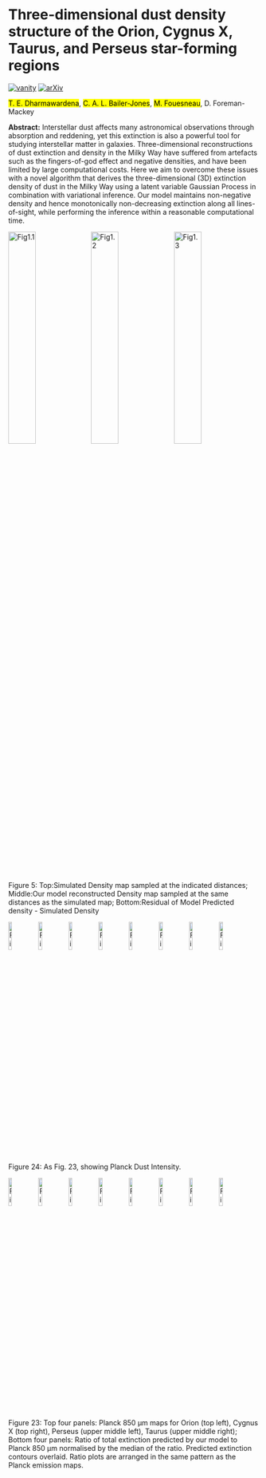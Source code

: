 # Three-dimensional dust density structure of the Orion, Cygnus X, Taurus, and Perseus star-forming regions

[![vanity](https://img.shields.io/badge/vanity-2111.06672-f9f107.svg)](https://www.arxiv-vanity.com/papers/2111.06672/)
[![arXiv](https://img.shields.io/badge/arXiv-2111.06672-b31b1b.svg)](https://arxiv.org/abs/2111.06672)

<mark>T. E. Dharmawardena</mark>, <mark>C. A. L. Bailer-Jones</mark>, <mark>M. Fouesneau</mark>, D. Foreman-Mackey

**Abstract:** Interstellar dust affects many astronomical observations through absorption and reddening, yet this extinction is also a powerful tool for studying interstellar matter in galaxies.
Three-dimensional reconstructions of dust extinction and density in the Milky Way have suffered from artefacts such as the fingers-of-god effect and negative densities, and have been limited by large computational costs.
Here we aim to overcome these issues with a novel algorithm that derives the three-dimensional (3D) extinction density of dust in the Milky Way using a latent variable Gaussian Process in combination with variational inference. Our model maintains non-negative density and hence monotonically non-decreasing extinction along all lines-of-sight, while performing the inference within a reasonable computational time.

<a href=https://media.arxiv-vanity.com/render-output/5601490/Figures/SimulatedData/SimulatedData_Density_Original_SkippedSlices.png><img src="https://media.arxiv-vanity.com/render-output/5601490/Figures/SimulatedData/SimulatedData_Density_Original_SkippedSlices.png" alt="Fig1.1" width="33%"/></a><a href=https://media.arxiv-vanity.com/render-output/5601490/Figures/SimulatedData/SimulatedData_Density_SlicesAlongDist_GPpred_SkippedSlices.png><img src="https://media.arxiv-vanity.com/render-output/5601490/Figures/SimulatedData/SimulatedData_Density_SlicesAlongDist_GPpred_SkippedSlices.png" alt="Fig1.2" width="33%"/></a><a href=https://media.arxiv-vanity.com/render-output/5601490/Figures/SimulatedData/SimulatedData_Density_SlicesAlongDist_Pred-Original_Residual_SkippedSlices.png><img src="https://media.arxiv-vanity.com/render-output/5601490/Figures/SimulatedData/SimulatedData_Density_SlicesAlongDist_Pred-Original_Residual_SkippedSlices.png" alt="Fig1.3" width="33%"/></a>

Figure 5: Top:Simulated Density map sampled at the indicated distances; Middle:Our model reconstructed Density map sampled at the same distances as the simulated map; Bottom:Residual of Model Predicted density - Simulated Density

<a href=https://media.arxiv-vanity.com/render-output/5601490/x36.png><img src="https://media.arxiv-vanity.com/render-output/5601490/x36.png" alt="Fig2.1" width="12%"/></a><a href=https://media.arxiv-vanity.com/render-output/5601490/x37.png><img src="https://media.arxiv-vanity.com/render-output/5601490/x37.png" alt="Fig2.2" width="12%"/></a><a href=https://media.arxiv-vanity.com/render-output/5601490/x38.png><img src="https://media.arxiv-vanity.com/render-output/5601490/x38.png" alt="Fig2.3" width="12%"/></a><a href=https://media.arxiv-vanity.com/render-output/5601490/x39.png><img src="https://media.arxiv-vanity.com/render-output/5601490/x39.png" alt="Fig2.4" width="12%"/></a><a href=https://media.arxiv-vanity.com/render-output/5601490/x40.png><img src="https://media.arxiv-vanity.com/render-output/5601490/x40.png" alt="Fig2.5" width="12%"/></a><a href=https://media.arxiv-vanity.com/render-output/5601490/x41.png><img src="https://media.arxiv-vanity.com/render-output/5601490/x41.png" alt="Fig2.6" width="12%"/></a><a href=https://media.arxiv-vanity.com/render-output/5601490/x42.png><img src="https://media.arxiv-vanity.com/render-output/5601490/x42.png" alt="Fig2.7" width="12%"/></a><a href=https://media.arxiv-vanity.com/render-output/5601490/x43.png><img src="https://media.arxiv-vanity.com/render-output/5601490/x43.png" alt="Fig2.8" width="12%"/></a>

Figure 24: As Fig. 23, showing Planck Dust Intensity.

<a href=https://media.arxiv-vanity.com/render-output/5601490/x28.png><img src="https://media.arxiv-vanity.com/render-output/5601490/x28.png" alt="Fig3.1" width="12%"/></a><a href=https://media.arxiv-vanity.com/render-output/5601490/x29.png><img src="https://media.arxiv-vanity.com/render-output/5601490/x29.png" alt="Fig3.2" width="12%"/></a><a href=https://media.arxiv-vanity.com/render-output/5601490/x30.png><img src="https://media.arxiv-vanity.com/render-output/5601490/x30.png" alt="Fig3.3" width="12%"/></a><a href=https://media.arxiv-vanity.com/render-output/5601490/x31.png><img src="https://media.arxiv-vanity.com/render-output/5601490/x31.png" alt="Fig3.4" width="12%"/></a><a href=https://media.arxiv-vanity.com/render-output/5601490/x32.png><img src="https://media.arxiv-vanity.com/render-output/5601490/x32.png" alt="Fig3.5" width="12%"/></a><a href=https://media.arxiv-vanity.com/render-output/5601490/x33.png><img src="https://media.arxiv-vanity.com/render-output/5601490/x33.png" alt="Fig3.6" width="12%"/></a><a href=https://media.arxiv-vanity.com/render-output/5601490/x34.png><img src="https://media.arxiv-vanity.com/render-output/5601490/x34.png" alt="Fig3.7" width="12%"/></a><a href=https://media.arxiv-vanity.com/render-output/5601490/x35.png><img src="https://media.arxiv-vanity.com/render-output/5601490/x35.png" alt="Fig3.8" width="12%"/></a>

Figure 23: Top four panels: Planck 850 μm maps for Orion (top left), Cygnus X (top right), Perseus (upper middle left), Taurus (upper middle right); Bottom four panels: Ratio of total extinction predicted by our model to Planck 850 μm normalised by the median of the ratio. Predicted extinction contours overlaid. Ratio plots are arranged in the same pattern as the Planck emission maps.